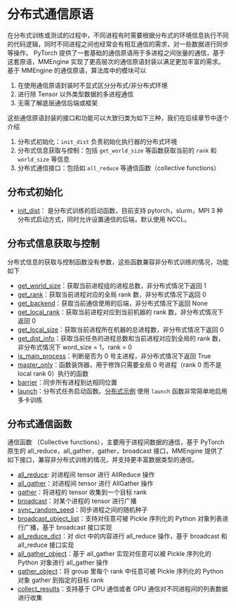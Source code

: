 # 分布式通信原语

在分布式训练或测试的过程中，不同进程有时需要根据分布式的环境信息执行不同的代码逻辑，同时不同进程之间也经常会有相互通信的需求，对一些数据进行同步等操作。
PyTorch 提供了一套基础的通信原语用于多进程之间张量的通信，基于这套原语，MMEngine 实现了更高层次的通信原语封装以满足更加丰富的需求。基于 MMEngine 的通信原语，算法库中的模块可以

1. 在使用通信原语封装时不显式区分分布式/非分布式环境
2. 进行除 Tensor 以外类型数据的多进程通信
3. 无需了解底层通信后端或框架

这些通信原语封装的接口和功能可以大致归类为如下三种，我们在后续章节中逐个介绍

1. 分布式初始化：`init_dist` 负责初始化执行器的分布式环境
2. 分布式信息获取与控制：包括 `get_world_size` 等函数获取当前的 `rank` 和 `world_size` 等信息
3. 分布式通信接口：包括如 `all_reduce` 等通信函数（collective functions）

## 分布式初始化

- [init_dist](mmengine.dist.init_dist)： 是分布式训练的启动函数，目前支持 pytorch，slurm，MPI 3 种分布式启动方式，同时允许设置通信的后端，默认使用 NCCL。

## 分布式信息获取与控制

分布式信息的获取与控制函数没有参数，这些函数兼容非分布式训练的情况，功能如下

- [get_world_size](mmengine.dist.get_world_size)：获取当前进程组的进程总数，非分布式情况下返回 1
- [get_rank](mmengine.dist.get_rank)：获取当前进程对应的全局 rank 数，非分布式情况下返回 0
- [get_backend](mmengine.dist.get_backend)：获取当前通信使用的后端，非分布式情况下返回 None
- [get_local_rank](mmengine.dist.get_local_rank)：获取当前进程对应到当前机器的 rank 数，非分布式情况下返回 0
- [get_local_size](mmengine.dist.get_local_size)：获取当前进程所在机器的总进程数，非分布式情况下返回 0
- [get_dist_info](mmengine.dist.get_dist_info)：获取当前任务的进程总数和当前进程对应到全局的 rank 数，非分布式情况下 word_size = 1，rank = 0
- [is_main_process](mmengine.dist.is_main_process)：判断是否为 0 号主进程，非分布式情况下返回 True
- [master_only](mmengine.dist.master_only)：函数装饰器，用于修饰只需要全局 0 号进程（rank 0 而不是 local rank 0）执行的函数
- [barrier](mmengine.dist.barrier)：同步所有进程到达相同位置
- [launch](mmengine.dist.launch)：分布式任务启动函数。[分布式示例](https://github.com/open-mmlab/mmengine/blob/main/examples/distributed_training.py) 使用 `launch` 函数非常简单地启用多卡训练

## 分布式通信函数

通信函数 （Collective functions），主要用于进程间数据的通信，基于 PyTorch 原生的 all_reduce，all_gather，gather，broadcast 接口，MMEngine 提供了如下接口，兼容非分布式训练的情况，并支持更丰富数据类型的通信。

- [all_reduce](mmengine.dist.all_reduce): 对进程间 tensor 进行 AllReduce 操作
- [all_gather](mmengine.dist.all_gather)：对进程间 tensor 进行 AllGather 操作
- [gather](mmengine.dist.gather)：将进程的 tensor 收集到一个目标 rank
- [broadcast](mmengine.dist.broadcast)：对某个进程的 tensor 进行广播
- [sync_random_seed](mmengine.dist.sync_random_seed)：同步进程之间的随机种子
- [broadcast_object_list](mmengine.dist.broadcast_object_list)：支持对任意可被 Pickle 序列化的 Python 对象列表进行广播，基于 broadcast 接口实现
- [all_reduce_dict](mmengine.dist.all_reduce_dict)：对 dict 中的内容进行 all_reduce 操作，基于 broadcast 和 all_reduce 接口实现
- [all_gather_object](mmengine.dist.all_gather_object)：基于 all_gather 实现对任意可以被 Pickle 序列化的 Python 对象进行 all_gather 操作
- [gather_object](mmengine.dist.gather_object)：将 group 里每个 rank 中任意可被 Pickle 序列化的 Python 对象 gather 到指定的目标 rank
- [collect_results](mmengine.dist.collect_results)：支持基于 CPU 通信或者 GPU 通信对不同进程间的列表数据进行收集
